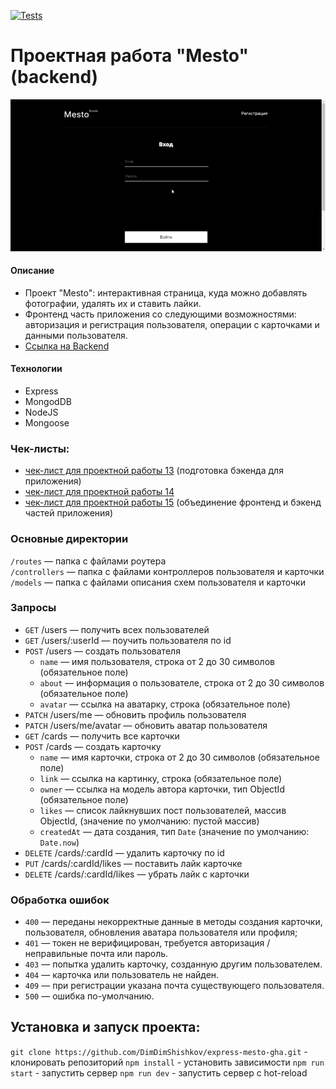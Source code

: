 [![Tests](https://github.com/DimDimShishkov/express-mesto-gha/actions/workflows/tests-14-sprint.yml/badge.svg)](https://github.com/DimDimShishkov/express-mesto-gha/actions/workflows/tests-14-sprint.yml)

# Проектная работа "Mesto" (backend)

![image](https://raw.githubusercontent.com/DimDimShishkov/react-mesto-api-full/main/mesto-api-full.gif)

#### Описание

- Проект "Mesto": интерактивная страница, куда можно добавлять фотографии, удалять их и ставить лайки.
- Фронтенд часть приложения со следующими возможностями: авторизация и регистрация пользователя, операции с карточками и данными пользователя.
- [Ссылка на Backend](https://api.mesto-shishkov.nomoredomains.icu)

#### Технологии

- Express
- MongodDB
- NodeJS
- Mongoose

### Чек-листы:

- [чек-лист для проектной работы 13](https://code.s3.yandex.net/web-developer/checklists-pdf/new-program/checklist_13.pdf) (подготовка бэкенда для приложения)
- [чек-лист для проектной работы 14](https://code.s3.yandex.net/web-developer/checklists-pdf/new-program/checklist_14.pdf)
- [чек-лист для проектной работы 15](https://code.s3.yandex.net/web-developer/checklists-pdf/new-program/checklist_15.pdf) (объединение фронтенд и бэкенд частей приложения)

### Основные директории

`/routes` — папка с файлами роутера  
`/controllers` — папка с файлами контроллеров пользователя и карточки  
`/models` — папка с файлами описания схем пользователя и карточки

### Запросы

- `GET` /users — получить всех пользователей
- `GET` /users/:userId — поучить пользователя по id
- `POST` /users — создать пользователя
  - `name` — имя пользователя, строка от 2 до 30 символов (обязательное поле)
  - `about` — информация о пользователе, строка от 2 до 30 символов (обязательное поле)
  - `avatar` — ссылка на аватарку, строка (обязательное поле)
- `PATCH` /users/me — обновить профиль пользователя
- `PATCH` /users/me/avatar — обновить аватар пользователя
- `GET` /cards — получить все карточки
- `POST` /cards — создать карточку
  - `name` — имя карточки, строка от 2 до 30 символов (обязательное поле)
  - `link` — ссылка на картинку, строка (обязательное поле)
  - `owner` — ссылка на модель автора карточки, тип ObjectId (обязательное поле)
  - `likes` — список лайкнувших пост пользователей, массив ObjectId, (значение по умолчанию: пустой массив)
  - `createdAt` — дата создания, тип `Date` (значение по умолчанию: `Date.now`)
- `DELETE` /cards/:cardId — удалить карточку по id
- `PUT` /cards/:cardId/likes — поставить лайк карточке
- `DELETE` /cards/:cardId/likes — убрать лайк с карточки

### Обработка ошибок

- `400` — переданы некорректные данные в методы создания карточки, пользователя, обновления аватара пользователя или профиля;
- `401` — токен не верифицирован, требуется авторизация / неправильные почта или пароль.
- `403` — попытка удалить карточку, созданную другим пользователем.
- `404` — карточка или пользователь не найден.
- `409` — при регистрации указана почта существующего пользователя.
- `500` — ошибка по-умолчанию.

## Установка и запуск проекта:

`git clone https://github.com/DimDimShishkov/express-mesto-gha.git` - клонировать репозиторий
`npm install` - установить зависимости
`npm run start` - запустить сервер
`npm run dev` - запустить сервер с hot-reload
